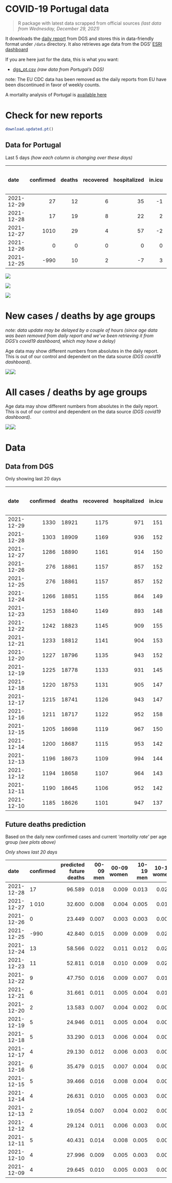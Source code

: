 COVID-19 Portugal data
================

> R package with latest data scrapped from official sources *(last data
> from Wednesday, December 29, 2021)*

It downloads the [daily
report](https://covid19.min-saude.pt/relatorio-de-situacao/) from DGS
and stores this in data-friendly format under `/data` directory. It also
retrieves age data from the DGS’ [ESRI
dashboard](https://covid19.min-saude.pt/ponto-de-situacao-atual-em-portugal/)

If you are here just for the data, this is what you want:

-   [dgs\_pt.csv](raw/master/data/dgs_pt.csv) *(raw data from Portugal’s
    DGS)*

note: The EU CDC data has been removed as the daily reports from EU have
been discontinued in favor of weekly counts.

A mortality analysis of Portugal is [available
here](https://averissimo.github.io/covid19-analysis/mortality.html)

# Check for new reports

``` r
download.updated.pt()
```

## Data for Portugal

Last 5 days *(how each column is changing over these days)*

| date       | confirmed | deaths | recovered | hospitalized | in.icu | first vaccine | second vaccine | confirmed m 00-09 | confirmed w 00-09 | confirmed m 10-19 | confirmed w 10-19 | confirmed m 20-29 | confirmed w 20-29 | confirmed m 30-39 | confirmed w 30-39 | confirmed m 40-49 | confirmed w 40-49 | confirmed m 50-59 | confirmed w 50-59 | confirmed m 60-69 | confirmed w 60-69 | confirmed m 70-79 | confirmed w 70-79 | confirmed m 80+ | confirmed w 80+ | death m 00-09 | death w 00-09 | death m 10-19 | death w 10-19 | death m 20-29 | death w 20-29 | death m 30-39 | death w 30-39 | death m 40-49 | death w 40-49 | death m 50-59 | death w 50-59 | death m 60-69 | death w 60-69 | death m 70-79 | death w 70-79 | death m 80+ | death w 80+ |
|:-----------|----------:|-------:|----------:|-------------:|-------:|--------------:|---------------:|------------------:|------------------:|------------------:|------------------:|------------------:|------------------:|------------------:|------------------:|------------------:|------------------:|------------------:|------------------:|------------------:|------------------:|------------------:|------------------:|----------------:|----------------:|--------------:|--------------:|--------------:|--------------:|--------------:|--------------:|--------------:|--------------:|--------------:|--------------:|--------------:|--------------:|--------------:|--------------:|--------------:|--------------:|------------:|------------:|
| 2021-12-29 |        27 |     12 |         6 |           35 |     -1 |            NA |             NA |                NA |                NA |                NA |                NA |                NA |                NA |                NA |                NA |                NA |                NA |                NA |                NA |                NA |                NA |                NA |                NA |              NA |              NA |            NA |            NA |            NA |            NA |            NA |            NA |            NA |            NA |            NA |            NA |            NA |            NA |            NA |            NA |            NA |            NA |          NA |          NA |
| 2021-12-28 |        17 |     19 |         8 |           22 |      2 |            NA |             NA |               426 |               414 |               895 |               977 |              1800 |              1830 |              1402 |              1525 |              1511 |              1769 |              1187 |              1345 |               638 |               666 |               227 |               242 |             107 |             145 |             0 |             0 |             0 |             0 |             0 |             0 |             0 |             0 |             0 |             0 |             0 |             1 |             4 |             2 |             3 |             1 |           3 |           5 |
| 2021-12-27 |      1010 |     29 |         4 |           57 |     -2 |            NA |             NA |               189 |               195 |               325 |               430 |               704 |               753 |               577 |               540 |               565 |               619 |               364 |               398 |               199 |               221 |                70 |                72 |              41 |              52 |             0 |             0 |             0 |             0 |             0 |             0 |             0 |             0 |             0 |             0 |             1 |             0 |             2 |             0 |             3 |             1 |           7 |           2 |
| 2021-12-26 |         0 |      0 |         0 |            0 |      0 |            NA |             NA |               152 |               133 |               204 |               238 |               385 |               463 |               325 |               323 |               304 |               332 |               243 |               223 |               127 |               110 |                48 |                42 |              30 |              51 |             0 |             0 |             0 |             0 |             0 |             0 |             0 |             0 |             0 |             0 |             0 |             0 |             0 |             1 |             2 |             2 |           6 |           2 |
| 2021-12-25 |      -990 |     10 |         2 |           -7 |      3 |            NA |             NA |               357 |               384 |               632 |               735 |              1085 |              1115 |               842 |               913 |               870 |               872 |               625 |               629 |               296 |               330 |                98 |               123 |              36 |              67 |             0 |             0 |             0 |             0 |             0 |             0 |             0 |             0 |             0 |             0 |             0 |             0 |             1 |             0 |             1 |             1 |           2 |           5 |

![](README_files/figure-gfm/totals-1.svg)<!-- -->

![](README_files/figure-gfm/differential-1.svg)<!-- -->

![](README_files/figure-gfm/differential_7days-1.svg)<!-- -->

# New cases / deaths by age groups

*note: data update may be delayed by a couple of hours (since age data
was been removed from daily report and we’ve been retrieving it from
DGS’s covid19 dashboard, which may have a delay)*

Age data may show different numbers from absolutes in the daily report.
This is out of our control and dependent on the data source *(DGS
covid19 dashboard)*.

![](README_files/figure-gfm/new_cases_deaths-1.svg)<!-- -->![](README_files/figure-gfm/new_cases_deaths-2.svg)<!-- -->

# All cases / deaths by age groups

Age data may show different numbers from absolutes in the daily report.
This is out of our control and dependent on the data source *(DGS
covid19 dashboard)*.

![](README_files/figure-gfm/total_cases_deaths-1.svg)<!-- -->![](README_files/figure-gfm/total_cases_deaths-2.svg)<!-- -->

# Data

## Data from DGS

Only showing last 20 days

| date       | confirmed | deaths | recovered | hospitalized | in.icu | confirmed m 00-09 | confirmed w 00-09 | confirmed m 10-19 | confirmed w 10-19 | confirmed m 20-29 | confirmed w 20-29 | confirmed m 30-39 | confirmed w 30-39 | confirmed m 40-49 | confirmed w 40-49 | confirmed m 50-59 | confirmed w 50-59 | confirmed m 60-69 | confirmed w 60-69 | confirmed m 70-79 | confirmed w 70-79 | confirmed m 80+ | confirmed w 80+ | death m 00-09 | death w 00-09 | death m 10-19 | death w 10-19 | death m 20-29 | death w 20-29 | death m 30-39 | death w 30-39 | death m 40-49 | death w 40-49 | death m 50-59 | death w 50-59 | death m 60-69 | death w 60-69 | death m 70-79 | death w 70-79 | death m 80+ | death w 80+ | first vaccine | second vaccine |
|:-----------|----------:|-------:|----------:|-------------:|-------:|------------------:|------------------:|------------------:|------------------:|------------------:|------------------:|------------------:|------------------:|------------------:|------------------:|------------------:|------------------:|------------------:|------------------:|------------------:|------------------:|----------------:|----------------:|--------------:|--------------:|--------------:|--------------:|--------------:|--------------:|--------------:|--------------:|--------------:|--------------:|--------------:|--------------:|--------------:|--------------:|--------------:|--------------:|------------:|------------:|--------------:|---------------:|
| 2021-12-29 |      1330 |  18921 |      1175 |          971 |    151 |                NA |                NA |                NA |                NA |                NA |                NA |                NA |                NA |                NA |                NA |                NA |                NA |                NA |                NA |                NA |                NA |              NA |              NA |            NA |            NA |            NA |            NA |            NA |            NA |            NA |            NA |            NA |            NA |            NA |            NA |            NA |            NA |            NA |            NA |          NA |          NA |            NA |             NA |
| 2021-12-28 |      1303 |  18909 |      1169 |          936 |    152 |             46253 |             44693 |             70362 |             70087 |            106635 |            107386 |             92158 |            101543 |             95693 |            115474 |             78777 |             96918 |             57168 |             62406 |             35264 |             39416 |           27700 |           54312 |             2 |             1 |             1 |             2 |             8 |             5 |            27 |            21 |           117 |            74 |           386 |           163 |          1206 |           534 |          2541 |          1548 |        5642 |        6631 |            NA |             NA |
| 2021-12-27 |      1286 |  18890 |      1161 |          914 |    150 |             45827 |             44279 |             69467 |             69110 |            104835 |            105556 |             90756 |            100018 |             94182 |            113705 |             77590 |             95573 |             56530 |             61740 |             35037 |             39174 |           27593 |           54167 |             2 |             1 |             1 |             2 |             8 |             5 |            27 |            21 |           117 |            74 |           386 |           162 |          1202 |           532 |          2538 |          1547 |        5639 |        6626 |            NA |             NA |
| 2021-12-26 |       276 |  18861 |      1157 |          857 |    152 |             45638 |             44084 |             69142 |             68680 |            104131 |            104803 |             90179 |             99478 |             93617 |            113086 |             77226 |             95175 |             56331 |             61519 |             34967 |             39102 |           27552 |           54115 |             2 |             1 |             1 |             2 |             8 |             5 |            27 |            21 |           117 |            74 |           385 |           162 |          1200 |           532 |          2535 |          1546 |        5632 |        6624 |            NA |             NA |
| 2021-12-25 |       276 |  18861 |      1157 |          857 |    152 |             45486 |             43951 |             68938 |             68442 |            103746 |            104340 |             89854 |             99155 |             93313 |            112754 |             76983 |             94952 |             56204 |             61409 |             34919 |             39060 |           27522 |           54064 |             2 |             1 |             1 |             2 |             8 |             5 |            27 |            21 |           117 |            74 |           385 |           162 |          1200 |           531 |          2533 |          1544 |        5626 |        6622 |            NA |             NA |
| 2021-12-24 |      1266 |  18851 |      1155 |          864 |    149 |             45129 |             43567 |             68306 |             67707 |            102661 |            103225 |             89012 |             98242 |             92443 |            111882 |             76358 |             94323 |             55908 |             61079 |             34821 |             38937 |           27486 |           53997 |             2 |             1 |             1 |             2 |             8 |             5 |            27 |            21 |           117 |            74 |           385 |           162 |          1199 |           531 |          2532 |          1543 |        5624 |        6617 |            NA |             NA |
| 2021-12-23 |      1253 |  18840 |      1149 |          893 |    148 |             44631 |             43096 |             67487 |             66798 |            101182 |            101749 |             87902 |             97080 |             91375 |            110704 |             75615 |             93542 |             55504 |             60689 |             34677 |             38793 |           27423 |           53915 |             2 |             1 |             1 |             2 |             8 |             5 |            27 |            21 |           117 |            73 |           384 |           162 |          1199 |           531 |          2530 |          1542 |        5622 |        6613 |            NA |             NA |
| 2021-12-22 |      1242 |  18823 |      1145 |          909 |    155 |             44204 |             42647 |             66845 |             66101 |             99986 |            100590 |             86950 |             96208 |             90495 |            109742 |             75034 |             92923 |             55148 |             60363 |             34555 |             38650 |           27375 |           53816 |             2 |             1 |             1 |             2 |             8 |             5 |            27 |            21 |           117 |            73 |           383 |           162 |          1196 |           531 |          2527 |          1538 |        5620 |        6609 |            NA |             NA |
| 2021-12-21 |      1233 |  18812 |      1141 |          904 |    153 |             43825 |             42264 |             66322 |             65571 |             99044 |             99632 |             86156 |             95469 |             89711 |            108929 |             74518 |             92357 |             54830 |             60059 |             34444 |             38519 |           27324 |           53739 |             2 |             1 |             1 |             2 |             8 |             5 |            27 |            21 |           117 |            73 |           383 |           162 |          1194 |           531 |          2526 |          1536 |        5618 |        6605 |            NA |             NA |
| 2021-12-20 |      1227 |  18796 |      1135 |          943 |    152 |             43567 |             42020 |             66036 |             65236 |             98460 |             99053 |             85656 |             94978 |             89212 |            108406 |             74169 |             91969 |             54607 |             59842 |             34384 |             38420 |           27295 |           53679 |             2 |             1 |             1 |             2 |             8 |             5 |            27 |            21 |           117 |            73 |           383 |           162 |          1192 |           531 |          2524 |          1535 |        5612 |        6600 |            NA |             NA |
| 2021-12-19 |      1225 |  18778 |      1133 |          931 |    145 |             43407 |             41846 |             65896 |             65059 |             98193 |             98801 |             85450 |             94730 |             88989 |            108161 |             73971 |             91797 |             54528 |             59752 |             34348 |             38380 |           27280 |           53662 |             2 |             1 |             1 |             2 |             8 |             5 |            27 |            21 |           116 |            73 |           383 |           162 |          1191 |           531 |          2520 |          1534 |        5609 |        6592 |            NA |             NA |
| 2021-12-18 |      1220 |  18753 |      1131 |          905 |    147 |             43164 |             41621 |             65639 |             64797 |             97800 |             98458 |             85082 |             94404 |             88634 |            107743 |             73674 |             91542 |             54384 |             59580 |             34278 |             38308 |           27258 |           53619 |             2 |             1 |             1 |             2 |             8 |             5 |            27 |            21 |           116 |            73 |           382 |           162 |          1186 |           530 |          2517 |          1534 |        5601 |        6585 |            NA |             NA |
| 2021-12-17 |      1215 |  18741 |      1126 |          943 |    147 |             42874 |             41334 |             65344 |             64508 |             97299 |             98023 |             84670 |             93976 |             88231 |            107288 |             73387 |             91222 |             54193 |             59394 |             34203 |             38208 |           27220 |           53557 |             2 |             1 |             1 |             2 |             8 |             5 |            27 |            21 |           116 |            73 |           381 |           162 |          1184 |           530 |          2515 |          1531 |        5598 |        6584 |            NA |             NA |
| 2021-12-16 |      1211 |  18717 |      1122 |          952 |    158 |             42607 |             41064 |             65103 |             64280 |             96834 |             97643 |             84312 |             93595 |             87841 |            106876 |             73114 |             90911 |             53971 |             59180 |             34129 |             38126 |           27192 |           53512 |             2 |             1 |             1 |             2 |             8 |             5 |            27 |            21 |           116 |            73 |           380 |           160 |          1183 |           528 |          2511 |          1529 |        5592 |        6578 |            NA |             NA |
| 2021-12-15 |      1205 |  18698 |      1119 |          967 |    150 |             42263 |             40769 |             64807 |             63980 |             96388 |             97222 |             83911 |             93186 |             87475 |            106429 |             72796 |             90572 |             53738 |             58953 |             34020 |             38032 |           27159 |           53453 |             2 |             1 |             1 |             2 |             8 |             5 |            27 |            20 |           116 |            73 |           379 |           160 |          1182 |           528 |          2510 |          1528 |        5586 |        6570 |            NA |             NA |
| 2021-12-14 |      1200 |  18687 |      1115 |          953 |    142 |             41897 |             40395 |             64516 |             63649 |             95901 |             96822 |             83480 |             92707 |             87012 |            105881 |             72430 |             90147 |             53484 |             58687 |             33928 |             37920 |           27110 |           53395 |             2 |             1 |             1 |             1 |             8 |             5 |            27 |            20 |           116 |            73 |           378 |           160 |          1182 |           528 |          2507 |          1525 |        5585 |        6568 |            NA |             NA |
| 2021-12-13 |      1196 |  18673 |      1109 |          994 |    144 |             41677 |             40187 |             64336 |             63489 |             95602 |             96575 |             83174 |             92448 |             86693 |            105549 |             72221 |             89898 |             53295 |             58504 |             33846 |             37845 |           27085 |           53355 |             2 |             1 |             1 |             1 |             8 |             5 |            27 |            20 |           115 |            73 |           378 |           160 |          1180 |           528 |          2506 |          1522 |        5583 |        6563 |            NA |             NA |
| 2021-12-12 |      1194 |  18658 |      1107 |          964 |    143 |             41513 |             40013 |             64219 |             63369 |             95434 |             96416 |             83011 |             92287 |             86504 |            105358 |             72058 |             89738 |             53177 |             58401 |             33796 |             37787 |           27066 |           53319 |             2 |             1 |             1 |             1 |             8 |             5 |            27 |            20 |           115 |            72 |           378 |           160 |          1177 |           527 |          2502 |          1521 |        5580 |        6561 |            NA |             NA |
| 2021-12-11 |      1190 |  18645 |      1106 |          952 |    142 |             41258 |             39762 |             64012 |             63166 |             95079 |             96180 |             82752 |             92010 |             86161 |            105042 |             71792 |             89465 |             52988 |             58207 |             33707 |             37694 |           27038 |           53277 |             2 |             1 |             1 |             1 |             8 |             5 |            27 |            20 |           115 |            72 |           378 |           160 |          1176 |           526 |          2497 |          1520 |        5578 |        6558 |            NA |             NA |
| 2021-12-10 |      1185 |  18626 |      1101 |          947 |    137 |             40937 |             39419 |             63676 |             62889 |             94660 |             95835 |             82336 |             91606 |             85727 |            104511 |             71489 |             89097 |             52742 |             57924 |             33582 |             37572 |           26996 |           53218 |             2 |             1 |             1 |             1 |             8 |             5 |            27 |            20 |           115 |            72 |           377 |           160 |          1175 |           526 |          2494 |          1519 |        5570 |        6553 |            NA |             NA |

## Future deaths prediction

Based on the daily new confirmed cases and current *‘mortality rate’*
per age group *(see plots above)*

*Only shows last 20 days*

| date       | confirmed | predicted future deaths | 00-09 men | 00-09 women | 10-19 men | 10-19 women | 20-29 men | 20-29 women | 30-39 men | 30-39 women | 40-49 men | 40-49 women | 50-59 men | 50-59 women | 60-69 men | 60-69 women | 70-79 men | 70-79 women | 80+ men | 80+ women |
|:-----------|:----------|------------------------:|----------:|------------:|----------:|------------:|----------:|------------:|----------:|------------:|----------:|------------:|----------:|------------:|----------:|------------:|----------:|------------:|--------:|----------:|
| 2021-12-28 | 17        |                  96.589 |     0.018 |       0.009 |     0.013 |       0.028 |     0.135 |       0.085 |     0.411 |       0.315 |     1.847 |       1.134 |     5.816 |       2.262 |    13.459 |       5.699 |    16.357 |       9.504 |  21.794 |    17.703 |
| 2021-12-27 | 1 010     |                  32.600 |     0.008 |       0.004 |     0.005 |       0.012 |     0.053 |       0.035 |     0.169 |       0.112 |     0.691 |       0.397 |     1.784 |       0.669 |     4.198 |       1.891 |     5.044 |       2.828 |   8.351 |     6.349 |
| 2021-12-26 | 0         |                  23.449 |     0.007 |       0.003 |     0.003 |       0.007 |     0.029 |       0.022 |     0.095 |       0.067 |     0.372 |       0.213 |     1.191 |       0.375 |     2.679 |       0.941 |     3.459 |       1.649 |   6.110 |     6.227 |
| 2021-12-25 | -990      |                  42.840 |     0.015 |       0.009 |     0.009 |       0.021 |     0.081 |       0.052 |     0.247 |       0.189 |     1.064 |       0.559 |     3.062 |       1.058 |     6.244 |       2.824 |     7.062 |       4.831 |   7.333 |     8.180 |
| 2021-12-24 | 13        |                  58.566 |     0.022 |       0.011 |     0.012 |       0.026 |     0.111 |       0.069 |     0.325 |       0.240 |     1.306 |       0.755 |     3.641 |       1.314 |     8.523 |       3.337 |    10.376 |       5.655 |  12.832 |    10.011 |
| 2021-12-23 | 11        |                  52.811 |     0.018 |       0.010 |     0.009 |       0.020 |     0.090 |       0.054 |     0.279 |       0.180 |     1.076 |       0.616 |     2.847 |       1.041 |     7.510 |       2.790 |     8.791 |       5.616 |   9.777 |    12.087 |
| 2021-12-22 | 9         |                  47.750 |     0.016 |       0.009 |     0.007 |       0.015 |     0.071 |       0.045 |     0.233 |       0.153 |     0.959 |       0.521 |     2.528 |       0.952 |     6.708 |       2.601 |     7.998 |       5.145 |  10.388 |     9.401 |
| 2021-12-21 | 6         |                  31.661 |     0.011 |       0.005 |     0.004 |       0.010 |     0.044 |       0.027 |     0.146 |       0.102 |     0.610 |       0.335 |     1.710 |       0.653 |     4.704 |       1.857 |     4.323 |       3.888 |   5.907 |     7.325 |
| 2021-12-20 | 2         |                  13.583 |     0.007 |       0.004 |     0.002 |       0.005 |     0.020 |       0.012 |     0.060 |       0.051 |     0.273 |       0.157 |     0.970 |       0.289 |     1.667 |       0.770 |     2.594 |       1.571 |   3.055 |     2.076 |
| 2021-12-19 | 5         |                  24.946 |     0.011 |       0.005 |     0.004 |       0.007 |     0.029 |       0.016 |     0.108 |       0.067 |     0.434 |       0.268 |     1.455 |       0.429 |     3.038 |       1.472 |     5.044 |       2.828 |   4.481 |     5.250 |
| 2021-12-18 | 5         |                  33.290 |     0.013 |       0.006 |     0.004 |       0.008 |     0.038 |       0.020 |     0.121 |       0.089 |     0.493 |       0.292 |     1.406 |       0.538 |     4.029 |       1.592 |     5.404 |       3.927 |   7.740 |     7.570 |
| 2021-12-17 | 4         |                  29.130 |     0.012 |       0.006 |     0.003 |       0.007 |     0.035 |       0.018 |     0.105 |       0.079 |     0.477 |       0.264 |     1.338 |       0.523 |     4.683 |       1.831 |     5.332 |       3.220 |   5.703 |     5.494 |
| 2021-12-16 | 6         |                  35.479 |     0.015 |       0.007 |     0.004 |       0.009 |     0.033 |       0.020 |     0.117 |       0.085 |     0.447 |       0.286 |     1.558 |       0.570 |     4.915 |       1.942 |     7.854 |       3.692 |   6.722 |     7.203 |
| 2021-12-15 | 5         |                  39.466 |     0.016 |       0.008 |     0.004 |       0.009 |     0.037 |       0.019 |     0.126 |       0.099 |     0.566 |       0.351 |     1.793 |       0.715 |     5.358 |       2.276 |     6.629 |       4.399 |   9.980 |     7.081 |
| 2021-12-14 | 4         |                  26.631 |     0.010 |       0.005 |     0.003 |       0.005 |     0.022 |       0.012 |     0.090 |       0.054 |     0.390 |       0.213 |     1.024 |       0.419 |     3.987 |       1.566 |     5.909 |       2.946 |   5.092 |     4.884 |
| 2021-12-13 | 2         |                  19.054 |     0.007 |       0.004 |     0.002 |       0.003 |     0.013 |       0.007 |     0.048 |       0.033 |     0.231 |       0.122 |     0.799 |       0.269 |     2.489 |       0.881 |     3.603 |       2.278 |   3.870 |     4.395 |
| 2021-12-12 | 4         |                  29.124 |     0.011 |       0.006 |     0.003 |       0.006 |     0.027 |       0.011 |     0.076 |       0.057 |     0.419 |       0.203 |     1.303 |       0.459 |     3.987 |       1.660 |     6.413 |       3.652 |   5.703 |     5.128 |
| 2021-12-11 | 5         |                  40.431 |     0.014 |       0.008 |     0.005 |       0.008 |     0.031 |       0.016 |     0.122 |       0.084 |     0.531 |       0.340 |     1.485 |       0.619 |     5.190 |       2.422 |     9.007 |       4.791 |   8.555 |     7.203 |
| 2021-12-10 | 4         |                  27.996 |     0.009 |       0.005 |     0.003 |       0.005 |     0.024 |       0.012 |     0.089 |       0.060 |     0.364 |       0.202 |     1.254 |       0.420 |     3.903 |       1.669 |     7.062 |       4.242 |   4.888 |     3.785 |
| 2021-12-09 | 4         |                  29.645 |     0.010 |       0.005 |     0.003 |       0.005 |     0.027 |       0.011 |     0.086 |       0.055 |     0.318 |       0.178 |     0.946 |       0.409 |     3.544 |       1.497 |     6.341 |       3.260 |   7.944 |     5.006 |
